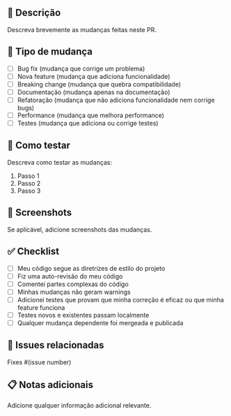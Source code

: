 ## 📝 Descrição

Descreva brevemente as mudanças feitas neste PR.

## 🔧 Tipo de mudança

- [ ] Bug fix (mudança que corrige um problema)
- [ ] Nova feature (mudança que adiciona funcionalidade)
- [ ] Breaking change (mudança que quebra compatibilidade)
- [ ] Documentação (mudança apenas na documentação)
- [ ] Refatoração (mudança que não adiciona funcionalidade nem corrige bugs)
- [ ] Performance (mudança que melhora performance)
- [ ] Testes (mudança que adiciona ou corrige testes)

## 🧪 Como testar

Descreva como testar as mudanças:

1. Passo 1
2. Passo 2
3. Passo 3

## 📸 Screenshots

Se aplicável, adicione screenshots das mudanças.

## ✅ Checklist

- [ ] Meu código segue as diretrizes de estilo do projeto
- [ ] Fiz uma auto-revisão do meu código
- [ ] Comentei partes complexas do código
- [ ] Minhas mudanças não geram warnings
- [ ] Adicionei testes que provam que minha correção é eficaz ou que minha feature funciona
- [ ] Testes novos e existentes passam localmente
- [ ] Qualquer mudança dependente foi mergeada e publicada

## 🔗 Issues relacionadas

Fixes #(issue number)

## 📋 Notas adicionais

Adicione qualquer informação adicional relevante.
